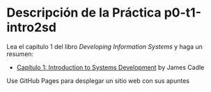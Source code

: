 # Descripción de la Práctica p0-t1-intro2sd

Lea el capítulo 1 del libro *Developing Information Systems* y haga un resumen:

* [Capítulo 1: Introduction to Systems Development](https://ebookcentral-proquest-com.accedys2.bbtk.ull.es/lib/bull-ebooks/detail.action?docID=1713962#) by James Cadle

Use GitHub Pages para desplegar un sitio web con sus apuntes

